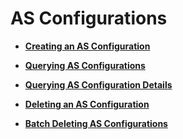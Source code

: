 # AS Configurations<a name="EN-US_TOPIC_0043063039"></a>

-   **[Creating an AS Configuration](creating-an-as-configuration.md)**  

-   **[Querying AS Configurations](querying-as-configurations.md)**  

-   **[Querying AS Configuration Details](querying-as-configuration-details.md)**  

-   **[Deleting an AS Configuration](deleting-an-as-configuration.md)**  

-   **[Batch Deleting AS Configurations](batch-deleting-as-configurations.md)**  


